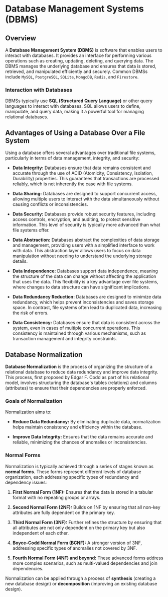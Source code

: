 # Database Management Systems (DBMS)

## Overview

A **Database Management System (DBMS)** is software that enables users to interact with databases. It provides an interface for performing various operations such as creating, updating, deleting, and querying data. The DBMS manages the underlying database and ensures that data is stored, retrieved, and manipulated efficiently and securely. Common DBMSs include `MySQL`, `PostgreSQL`, `SQLite`, `MongoDB`, `Redis`, and `Firestore`.

### Interaction with Databases

DBMSs typically use **SQL (Structured Query Language)** or other query languages to interact with databases. SQL allows users to define, manipulate, and query data, making it a powerful tool for managing relational databases.

## Advantages of Using a Database Over a File System

Using a database offers several advantages over traditional file systems, particularly in terms of data management, integrity, and security:

- **Data Integrity:** Databases ensure that data remains consistent and accurate through the use of ACID (Atomicity, Consistency, Isolation, Durability) properties. This guarantees that transactions are processed reliably, which is not inherently the case with file systems.

- **Data Sharing:** Databases are designed to support concurrent access, allowing multiple users to interact with the data simultaneously without causing conflicts or inconsistencies.

- **Data Security:** Databases provide robust security features, including access controls, encryption, and auditing, to protect sensitive information. This level of security is typically more advanced than what file systems offer.

- **Data Abstraction:** Databases abstract the complexities of data storage and management, providing users with a simplified interface to work with data. This abstraction layer allows users to focus on data manipulation without needing to understand the underlying storage details.

- **Data Independence:** Databases support data independence, meaning the structure of the data can change without affecting the application that uses the data. This flexibility is a key advantage over file systems, where changes to data structure can have significant implications.

- **Data Redundancy Reduction:** Databases are designed to minimize data redundancy, which helps prevent inconsistencies and saves storage space. In contrast, file systems often lead to duplicated data, increasing the risk of errors.

- **Data Consistency:** Databases ensure that data is consistent across the system, even in cases of multiple concurrent operations. This consistency is maintained through various mechanisms, such as transaction management and integrity constraints.

## Database Normalization

**Database Normalization** is the process of organizing the structure of a relational database to reduce data redundancy and improve data integrity. This process, first proposed by Edgar F. Codd as part of his relational model, involves structuring the database's tables (relations) and columns (attributes) to ensure that their dependencies are properly enforced.

### Goals of Normalization

Normalization aims to:

- **Reduce Data Redundancy:** By eliminating duplicate data, normalization helps maintain consistency and efficiency within the database.

- **Improve Data Integrity:** Ensures that the data remains accurate and reliable, minimizing the chances of anomalies or inconsistencies.

### Normal Forms

Normalization is typically achieved through a series of stages known as **normal forms**. These forms represent different levels of database organization, each addressing specific types of redundancy and dependency issues:

1. **First Normal Form (1NF):** Ensures that the data is stored in a tabular format with no repeating groups or arrays.

2. **Second Normal Form (2NF):** Builds on 1NF by ensuring that all non-key attributes are fully dependent on the primary key.

3. **Third Normal Form (3NF):** Further refines the structure by ensuring that all attributes are not only dependent on the primary key but also independent of each other.

4. **Boyce-Codd Normal Form (BCNF):** A stronger version of 3NF, addressing specific types of anomalies not covered by 3NF.

5. **Fourth Normal Form (4NF) and beyond:** These advanced forms address more complex scenarios, such as multi-valued dependencies and join dependencies.

Normalization can be applied through a process of **synthesis** (creating a new database design) or **decomposition** (improving an existing database design). 
